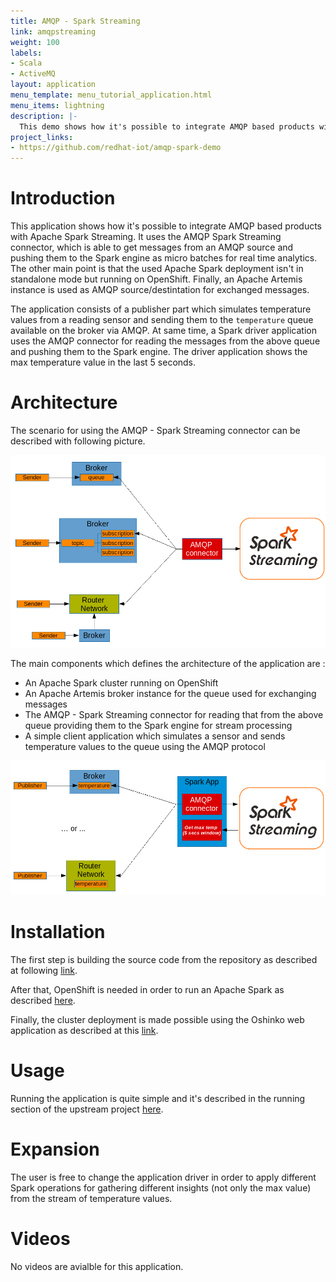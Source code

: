 ```yaml
---
title: AMQP - Spark Streaming
link: amqpstreaming
weight: 100
labels:
- Scala
- ActiveMQ
layout: application
menu_template: menu_tutorial_application.html
menu_items: lightning
description: |-
  This demo shows how it's possible to integrate AMQP based products with Apache Spark Streaming. It uses the AMQP Spark Streaming connector, which is able to get messages from an AMQP source and pushing them to the Spark engine as micro batches for real time analytics
project_links:
- https://github.com/redhat-iot/amqp-spark-demo
---
```


<h1 id="introduction">Introduction</h1>

This application shows how it's possible to integrate AMQP based products with Apache Spark Streaming.
It uses the AMQP Spark Streaming connector, which is able to get messages from an AMQP source
and pushing them to the Spark engine as micro batches for real time analytics.
The other main point is that the used Apache Spark deployment isn't in standalone mode
but running on OpenShift. Finally, an Apache Artemis instance is used as
AMQP source/destintation for exchanged messages.

The application consists of a publisher part which simulates temperature values
from a reading sensor and sending them to the `temperature` queue available on the broker via AMQP.
At same time, a Spark driver application uses the AMQP connector for reading the messages
from the above queue and pushing them to the Spark engine.
The driver application shows the max temperature value in the last 5 seconds.

<h1 id="architecture">Architecture</h1>

The scenario for using the AMQP - Spark Streaming connector can be described with following picture.

<img src="/assets/amqpstreaming/connector_scenario.png" class="img-connector scenario">

The main components which defines the architecture of the application are :

* An Apache Spark cluster running on OpenShift
* An Apache Artemis broker instance for the queue used for exchanging messages
* The AMQP - Spark Streaming connector for reading that from the above queue
providing them to the Spark engine for stream processing
* A simple client application which simulates a sensor and sends temperature values
to the queue using the AMQP protocol

<img src="/assets/amqpstreaming/application_scenario.png" class="img-connector scenario">

<h1 id="installation">Installation</h1>

The first step is building the source code from the repository as described at
following [link](https://github.com/redhat-iot/amqp-spark-demo#building-the-demo-source-code).

After that, OpenShift is needed in order to run an Apache Spark as described
[here](https://github.com/redhat-iot/amqp-spark-demo#openshift-cluster-set-up).

Finally, the cluster deployment is made possible using the Oshinko web application as described
at this [link](https://github.com/redhat-iot/amqp-spark-demo#deploying-the-apache-spark-cluster).

<h1 id="usage">Usage</h1>

Running the application is quite simple and it's described in the running section
of the upstream project [here](https://github.com/redhat-iot/amqp-spark-demo#running-demo-applications).

<h1 id="expansion">Expansion</h1>

The user is free to change the application driver in order to apply different
Spark operations for gathering different insights (not only the max value) from
the stream of temperature values.

<h1 id="videos">Videos</h1>

No videos are avialble for this application.
